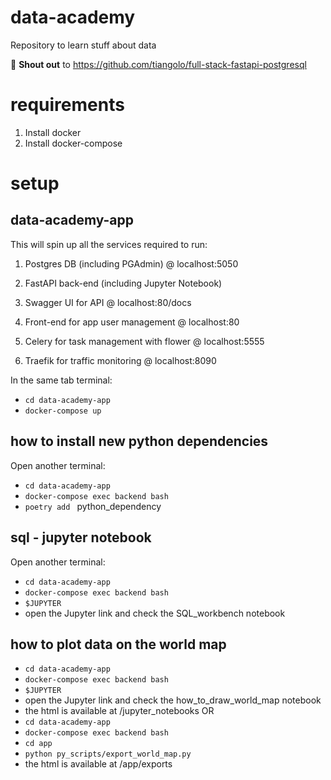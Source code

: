 # data-academy
Repository to learn stuff about data

👏 **Shout out** to https://github.com/tiangolo/full-stack-fastapi-postgresql 

# requirements
1. Install docker
2. Install docker-compose

# setup
## data-academy-app
This will spin up all the services required to run:

1. Postgres DB (including PGAdmin) @ localhost:5050

2. FastAPI back-end (including Jupyter Notebook) 

3. Swagger UI for API @ localhost:80/docs

4. Front-end for app user management @ localhost:80

5. Celery for task management with flower @ localhost:5555

6. Traefik for traffic monitoring @ localhost:8090

In the same tab terminal:
- `cd data-academy-app`
- `docker-compose up`

## how to install new python dependencies
Open another terminal:
- `cd data-academy-app`
- `docker-compose exec backend bash`
- `poetry add ` python_dependency

## sql - jupyter notebook

Open another terminal:
- `cd data-academy-app`
- `docker-compose exec backend bash`
- `$JUPYTER`
- open the Jupyter link and check the SQL_workbench notebook

## how to plot data on the world map
- `cd data-academy-app`
- `docker-compose exec backend bash`
- `$JUPYTER`
- open the Jupyter link and check the how_to_draw_world_map notebook
- the html is available at /jupyter_notebooks
OR
- `cd data-academy-app`
- `docker-compose exec backend bash`
- `cd app`
- `python py_scripts/export_world_map.py `
- the html is available at /app/exports